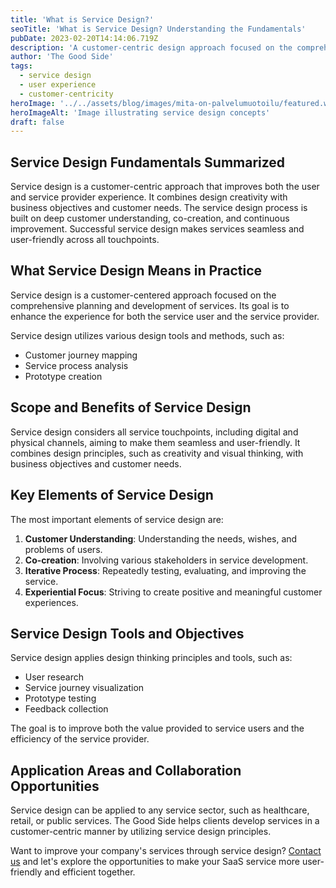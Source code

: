 ```yaml
---
title: 'What is Service Design?'
seoTitle: 'What is Service Design? Understanding the Fundamentals'
pubDate: 2023-02-20T14:14:06.719Z
description: 'A customer-centric design approach focused on the comprehensive planning and development of services to create seamless and user-friendly experiences.'
author: 'The Good Side'
tags:
  - service design
  - user experience
  - customer-centricity
heroImage: '../../assets/blog/images/mita-on-palvelumuotoilu/featured.webp'
heroImageAlt: 'Image illustrating service design concepts'
draft: false
---
```


## Service Design Fundamentals Summarized

Service design is a customer-centric approach that improves both the user and service provider experience. It combines design creativity with business objectives and customer needs. The service design process is built on deep customer understanding, co-creation, and continuous improvement. Successful service design makes services seamless and user-friendly across all touchpoints.

## What Service Design Means in Practice

Service design is a customer-centered approach focused on the comprehensive planning and development of services. Its goal is to enhance the experience for both the service user and the service provider.

Service design utilizes various design tools and methods, such as:

- Customer journey mapping
- Service process analysis
- Prototype creation

## Scope and Benefits of Service Design

Service design considers all service touchpoints, including digital and physical channels, aiming to make them seamless and user-friendly. It combines design principles, such as creativity and visual thinking, with business objectives and customer needs.

## Key Elements of Service Design

The most important elements of service design are:

1. **Customer Understanding**: Understanding the needs, wishes, and problems of users.
2. **Co-creation**: Involving various stakeholders in service development.
3. **Iterative Process**: Repeatedly testing, evaluating, and improving the service.
4. **Experiential Focus**: Striving to create positive and meaningful customer experiences.

## Service Design Tools and Objectives

Service design applies design thinking principles and tools, such as:

- User research
- Service journey visualization
- Prototype testing
- Feedback collection

The goal is to improve both the value provided to service users and the efficiency of the service provider.

## Application Areas and Collaboration Opportunities

Service design can be applied to any service sector, such as healthcare, retail, or public services. The Good Side helps clients develop services in a customer-centric manner by utilizing service design principles.

Want to improve your company's services through service design? [Contact us](/en/contact) and let's explore the opportunities to make your SaaS service more user-friendly and efficient together. 